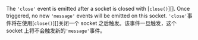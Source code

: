 <!-- YAML
added: v0.1.99
-->

The `'close'` event is emitted after a socket is closed with [`close()`][].
Once triggered, no new `'message'` events will be emitted on this socket.
`'close'`事件将在使用[`close()`][]关闭一个 socket 之后触发。该事件一旦触发，这个 socket 上将不会触发新的`'message'`事件。

